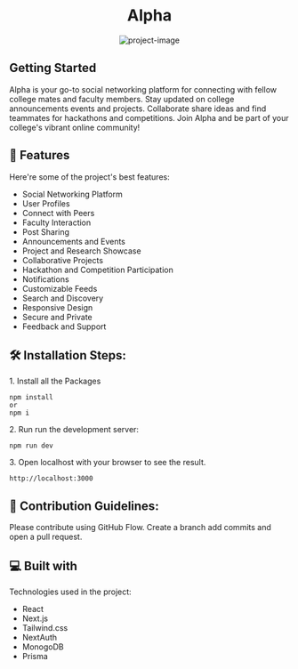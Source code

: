 <h1 align="center" id="title">Alpha</h1>

<p align="center"><img src="https://socialify.git.ci/Alpha-o9/beta-version/image?description=1&amp;font=Source%20Code%20Pro&amp;forks=1&amp;issues=1&amp;language=1&amp;name=1&amp;owner=1&amp;pattern=Circuit%20Board&amp;pulls=1&amp;stargazers=1&amp;theme=Dark" alt="project-image"></p>

## Getting Started


<p id="description">Alpha is your go-to social networking platform for connecting with fellow college mates and faculty members. Stay updated on college announcements events and projects. Collaborate share ideas and find teammates for hackathons and competitions. Join Alpha and be part of your college's vibrant online community!</p>

  
  
<h2>🧐 Features</h2>

Here're some of the project's best features:

*   Social Networking Platform
*   User Profiles
*   Connect with Peers
*   Faculty Interaction
*   Post Sharing
*   Announcements and Events
*   Project and Research Showcase
*   Collaborative Projects
*   Hackathon and Competition Participation
*   Notifications
*   Customizable Feeds
*   Search and Discovery
*   Responsive Design
*   Secure and Private
*   Feedback and Support

<h2>🛠️ Installation Steps:</h2>

<p>1. Install all the Packages</p>

```
npm install
or
npm i
```
<p>2. Run run the development server:</p>

```
npm run dev
```

<p>3. Open localhost with your browser to see the result.</p>

```
http://localhost:3000
```

<h2>🍰 Contribution Guidelines:</h2>

Please contribute using GitHub Flow. Create a branch add commits and open a pull request.

  
  
<h2>💻 Built with</h2>

Technologies used in the project:

*   React
*   Next.js
*   Tailwind.css
*   NextAuth
*   MonogoDB
*   Prisma

